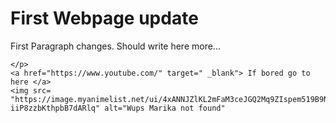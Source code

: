 <!DOCTYPE html>
<html>
  <body><h1> First Webpage update </h1>
  <p> First Paragraph changes. Should write here more... 
    
    </p>
    <a href="https://www.youtube.com/" target=" _blank"> If bored go to here </a>
    <img src= "https://image.myanimelist.net/ui/4xANNJZlKL2mFaM3ceJGQ2Mq9ZIspem519B9NLYWS0df-iiP8zzbKthpbB7dARlq" alt="Wups Marika not found" 
  </body>
  </html>

